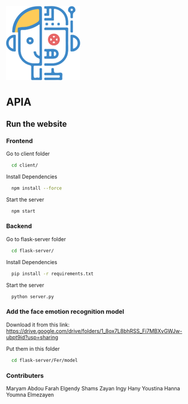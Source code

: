 <img src="./client/public/robot-blue.png" alt="Description" width="200" height="200">

# APIA

## Run the website

### Frontend

Go to client folder

```bash
  cd client/
```

Install Dependencies

```bash
  npm install --force
```

Start the server

```bash
  npm start
```

### Backend

Go to flask-server folder

```bash
  cd flask-server/
```

Install Dependencies

```bash
  pip install -r requirements.txt
```

Start the server

```bash
  python server.py
```

### Add the face emotion recognition model

Download it from this link: <br>
https://drive.google.com/drive/folders/1_8ox7L8bhRSS_Fi7MBXvGWJw-ubpt9id?usp=sharing

Put them in this folder

```bash
  cd flask-server/Fer/model
```

### Contributers
Maryam Abdou
Farah Elgendy
Shams Zayan
Ingy Hany
Youstina Hanna
Youmna Elmezayen